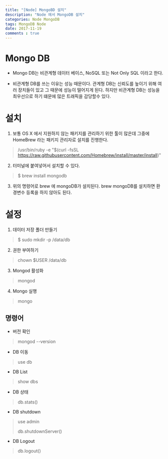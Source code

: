 ```yaml
---
title: "[Node] MongoBD 설치"
description: "Node 에서 MongoDB 설치"
categories: Node MongoDB
tags: MongoDB Node
date: 2017-11-19
comments : true
---
```


# Mongo DB

* Mongo DB는 비관계형 데이터 베이스, NoSQL 또는 Not Only SQL 이라고 한다.

* 비관계형 DB를 쓰는 이유는 성능 때문이다. 관계형 DB는 신뢰도를 높이기 위해 여러 장치들이 있고 그 때문에 성능이 떨어지게 된다. 하지만 비관계형 DB는 성능을 최우선으로 하기 떄문에 많은 트래픽을 감당할수 있다.

# 설치

1. 보통 OS X 에서 지원하지 않는 패키지를 관리하기 위한 툴이 많은데 그중에 HomeBrew 라는 패키지 관리자로 설치를 진행한다.

> /usr/bin/ruby -e "$(curl -fsSL https://raw.githubusercontent.com/Homebrew/install/master/install)"

2. 터미널에 붙여넣어서 설치할 수 있다.

> $ brew install mongodb

3. 위의 명령어로 brew 에 mongoDB가 설치된다. brew mongoDB를 설치하면 환경변수 등록을 하지 않아도 된다.

# 설정

1. 데이터 저장 폴더 만들기

> $ sudo mkdir -p /data/db

2. 권한 부여하기

> chown $USER /data/db 

3. Mongod 활성화

> mongod

4. Mongo 실행

> mongo

## 명령어

* 버전 확인

> mongod --version

* DB 이동

> use db

* DB List

> show dbs

* DB 상태

> db.stats()

* DB shutdown

> use admin
>
> db.shutdownServer()

* DB Logout

> db.logout()







